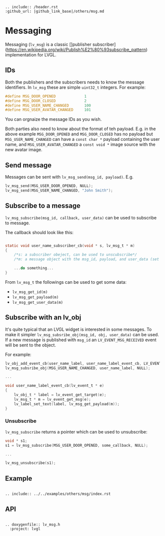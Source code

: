 ```eval_rst
.. include:: /header.rst
:github_url: |github_link_base|/others/msg.md
```
# Messaging

Messaging (`lv_msg`) is a classic []publisher subscriber](https://en.wikipedia.org/wiki/Publish%E2%80%93subscribe_pattern) implementation for LVGL.

## IDs
Both the publishers and the subscribers needs to know the message identifiers.
In `lv_msg` these are simple `uint32_t` integers. For example:
```c
#define MSG_DOOR_OPENED             1
#define MSG_DOOR_CLOSED             2
#define MSG_USER_NAME_CHANGED       100
#define MSG_USER_AVATAR_CHANGED     101
```

You can orgnaize the message IDs as you wish.

Both parties also need to know about the format of teh payload. E.g. in the above example
`MSG_DOOR_OPENED` and `MSG_DOOR_CLOSED` has no payload but `MSG_USER_NAME_CHANGED` can have a `const char *` payload containing the user name, and `MSG_USER_AVATAR_CHANGED` a `const void *` image source with the new avatar image.


## Send message

Messages can be sent with `lv_msg_send(msg_id, payload)`. E.g.
```c
lv_msg_send(MSG_USER_DOOR_OPENED, NULL);
lv_msg_send(MSG_USER_NAME_CHANGED, "John Smith");
```

## Subscribe to a message

`lv_msg_subscribe(msg_id, callback, user_data)` can be used to subscribe to message.

The callback should look like this:
```c

static void user_name_subscriber_cb(void * s, lv_msg_t * m)
{
    /*s: a subscriber obeject, can be used to unscubscribe*/
    /*m: a message object with the msg_id, payload, and user_data (set durung subscription)*/

    ...do something...
}
```

From `lv_msg_t` the followings can be used to get some data:
- `lv_msg_get_id(m)`
- `lv_msg_get_payload(m)`
- `lv_msg_get_user_data(m)`

## Subscribe with an lv_obj
It's quite typical that an LVGL widget is interested in some messages.
To make it simpler `lv_msg_subsribe_obj(msg_id, obj, user_data)` can be used.
If a new message is published with `msg_id` an `LV_EVENT_MSG_RECEIVED` event will be sent to the object.

For example:
```c
lv_obj_add_event_cb(user_name_label, user_name_label_event_cb, LV_EVENT_MSG_RECEIVED, NULL);
lv_msg_subsribe_obj(MSG_USER_NAME_CHANGED, user_name_label, NULL);

...

void user_name_label_event_cb(lv_event_t * e)
{
    lv_obj_t * label = lv_event_get_target(e);
    lv_msg_t * m = lv_event_get_msg(e);
    lv_label_set_text(label, lv_msg_get_payload(m));
}

```

### Unsubscribe
`lv_msg_subscribe` returns a pointer which can be used to unsubscribe:
```c
void * s1;
s1 = lv_msg_subscribe(MSG_USER_DOOR_OPENED, some_callback, NULL);

...

lv_msg_unsubscribe(s1);
```

## Example

```eval_rst

.. include:: ../../examples/others/msg/index.rst

```
## API


```eval_rst

.. doxygenfile:: lv_msg.h
  :project: lvgl

```
